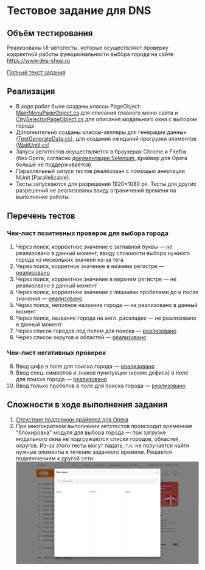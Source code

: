# Тестовое задание для DNS

## Объём тестирования

Реализованы UI-автотесты, которые осуществляют проверку корректной работы функциональности выбора города на сайте https://www.dns-shop.ru

[Полный текст задания](https://github.com/albinamv/DNSCitySelectorTest/tree/main/Task)

## Реализация

* В ходе работ были созданы классы PageObject: [MainMenuPageObject.cs](https://github.com/albinamv/DNSCitySelectorTest/blob/main/PageObjects/MainMenuPageObject.cs) для описания главного меню сайта и [CitySelectorPageObject.cs](https://github.com/albinamv/DNSCitySelectorTest/blob/main/PageObjects/CitySelectorPageObject.cs) для описания модального окна с выбором города
* Дополнительно созданы классы-хелперы для генерации данных ([TestGenerateData.cs](https://github.com/albinamv/DNSCitySelectorTest/blob/main/Helpers/TestGenerateData.cs)), для создания ожиданий прогрузки элементов ([WaitUntil.cs](https://github.com/albinamv/DNSCitySelectorTest/blob/main/Helpers/WaitUntil.cs))
* Запуск автотестов осуществляется в браузерах Chrome и Firefox (без Opera, согласно [документации Selenium](https://www.selenium.dev/documentation/webdriver/getting_started/install_drivers/), драйвер для Opera больше не поддерживается)
* Параллельный запуск тестов реализован с помощью аннотации NUnit [Parallelizable].
* Тесты запускаются для разрешения 1920*1080 px. Тесты для других разрешений не реализованы ввиду ограничений времени на выполнение работы.


## Перечень тестов

### Чек-лист позитивных проверок для выбора города

1. Через поиск, корректное значение с заглавной буквы — не реализовано в данный момент, ввиду сложности выбора нужного города из нескольких значеий из-за тега <mark>
2. Через поиск, корретное значение в нижнем регистре — [реализовано](https://github.com/albinamv/DNSCitySelectorTest/blob/5762839ca5f402a46b606447a5fedea9a41269d2/Tests/CitySelectorTests.cs#L48-L58)
3. Через поиск, корректное значение в верхнем регистре — не реализовано в данный момент
4. Через поиск, корректное значение с лишними пробелами до и после значения — [реализовано](https://github.com/albinamv/DNSCitySelectorTest/blob/5762839ca5f402a46b606447a5fedea9a41269d2/Tests/CitySelectorTests.cs#L60-L71)
4. Через поиск, неполное название города — не реализовано в данный момент
5. Через поиск, название города на англ. раскладке — не реализовано в данный момент
6. Через список городов под полем для поиска — [реализовано](https://github.com/albinamv/DNSCitySelectorTest/blob/5762839ca5f402a46b606447a5fedea9a41269d2/Tests/CitySelectorTests.cs#L34-L44)
7. Через список округов и областей — [реализовано](https://github.com/albinamv/DNSCitySelectorTest/blob/5762839ca5f402a46b606447a5fedea9a41269d2/Tests/CitySelectorTests.cs#L100-L113)

### Чек-лист негативных проверок

8. Ввод цифр в поле для поиска города — [реализовано](https://github.com/albinamv/DNSCitySelectorTest/blob/5762839ca5f402a46b606447a5fedea9a41269d2/Tests/CitySelectorTests.cs#L73-L80)
9. Ввод спец. символов и знаков пунктуации (кроме дефиса) в поле для поиска города — [реализовано](https://github.com/albinamv/DNSCitySelectorTest/blob/5762839ca5f402a46b606447a5fedea9a41269d2/Tests/CitySelectorTests.cs#L82-L89)
10. Ввод только пробелов в поле для поиска города — [реализовано](https://github.com/albinamv/DNSCitySelectorTest/blob/5762839ca5f402a46b606447a5fedea9a41269d2/Tests/CitySelectorTests.cs#L91-L98)


## Сложности в ходе выполнения задания

1. [Отсуствие поддержки драйвера для Opera](https://www.selenium.dev/documentation/webdriver/getting_started/install_drivers/)
2. При многократном выполнении автотестов происходит временная "блокировка" модуля для выбора города — при загрузке модального окна не подгружаются списки городов, областей, округов. Из-за этого тесты могут падать, т.к. не получается найти нужные элементы в течение заданного времени. Решается подключением к другой сети.
![pic](img/CantLoadData.png)